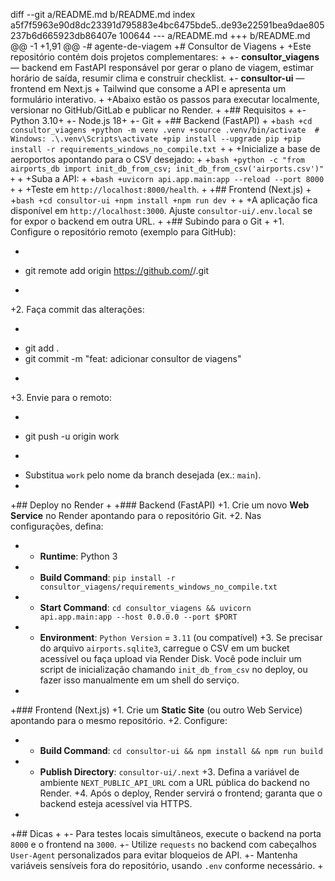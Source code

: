 diff --git a/README.md b/README.md
index a5f7f5963e90d8dc23391d795883e4bc6475bde5..de93e22591bea9dae805237b6d665923db86407e 100644
--- a/README.md
+++ b/README.md
@@ -1 +1,91 @@
-# agente-de-viagem
+# Consultor de Viagens
+
+Este repositório contém dois projetos complementares:
+
+- **consultor_viagens** — backend em FastAPI responsável por gerar o plano de viagem, estimar horário de saída, resumir clima e construir checklist.
+- **consultor-ui** — frontend em Next.js + Tailwind que consome a API e apresenta um formulário interativo.
+
+Abaixo estão os passos para executar localmente, versionar no GitHub/GitLab e publicar no Render.
+
+## Requisitos
+
+- Python 3.10+
+- Node.js 18+
+- Git
+
+## Backend (FastAPI)
+
+```bash
+cd consultor_viagens
+python -m venv .venv
+source .venv/bin/activate  # Windows: .\.venv\Scripts\activate
+pip install --upgrade pip
+pip install -r requirements_windows_no_compile.txt
+```
+
+Inicialize a base de aeroportos apontando para o CSV desejado:
+
+```bash
+python -c "from airports_db import init_db_from_csv; init_db_from_csv('airports.csv')"
+```
+
+Suba a API:
+
+```bash
+uvicorn api.app.main:app --reload --port 8000
+```
+
+Teste em `http://localhost:8000/health`.
+
+## Frontend (Next.js)
+
+```bash
+cd consultor-ui
+npm install
+npm run dev
+```
+
+A aplicação fica disponível em `http://localhost:3000`. Ajuste `consultor-ui/.env.local` se for expor o backend em outra URL.
+
+## Subindo para o Git
+
+1. Configure o repositório remoto (exemplo para GitHub):
+   ```bash
+   git remote add origin https://github.com/<usuario>/<repositorio>.git
+   ```
+2. Faça commit das alterações:
+   ```bash
+   git add .
+   git commit -m "feat: adicionar consultor de viagens"
+   ```
+3. Envie para o remoto:
+   ```bash
+   git push -u origin work
+   ```
+   Substitua `work` pelo nome da branch desejada (ex.: `main`).
+
+## Deploy no Render
+
+### Backend (FastAPI)
+1. Crie um novo **Web Service** no Render apontando para o repositório Git.
+2. Nas configurações, defina:
+   - **Runtime**: Python 3
+   - **Build Command**: `pip install -r consultor_viagens/requirements_windows_no_compile.txt`
+   - **Start Command**: `cd consultor_viagens && uvicorn api.app.main:app --host 0.0.0.0 --port $PORT`
+   - **Environment**: `Python Version` = `3.11` (ou compatível)
+3. Se precisar do arquivo `airports.sqlite3`, carregue o CSV em um bucket acessível ou faça upload via Render Disk. Você pode incluir um script de inicialização chamando `init_db_from_csv` no deploy, ou fazer isso manualmente em um shell do serviço.
+
+### Frontend (Next.js)
+1. Crie um **Static Site** (ou outro Web Service) apontando para o mesmo repositório.
+2. Configure:
+   - **Build Command**: `cd consultor-ui && npm install && npm run build`
+   - **Publish Directory**: `consultor-ui/.next`
+3. Defina a variável de ambiente `NEXT_PUBLIC_API_URL` com a URL pública do backend no Render.
+4. Após o deploy, Render servirá o frontend; garanta que o backend esteja acessível via HTTPS.
+
+## Dicas
+
+- Para testes locais simultâneos, execute o backend na porta `8000` e o frontend na `3000`.
+- Utilize `requests` no backend com cabeçalhos `User-Agent` personalizados para evitar bloqueios de API.
+- Mantenha variáveis sensíveis fora do repositório, usando `.env` conforme necessário.
+
